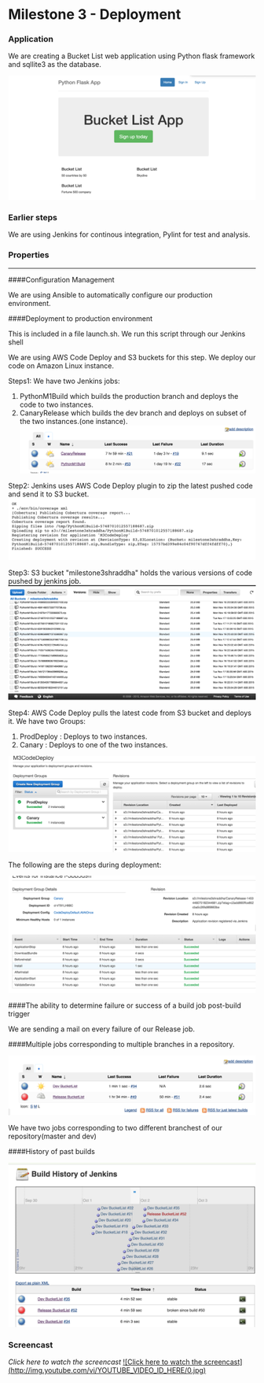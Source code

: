 Milestone 3 - Deployment
===========

### Application

We are creating a Bucket List web application using Python flask framework and sqllite3 as the database.

![](https://github.com/Shraddha512/MS1/blob/master/images/Screen%20Shot%202015-10-01%20at%2010.26.07%20PM.png)

### Earlier steps

We are using Jenkins for continous integration, Pylint for test and analysis.


### Properties
---

####Configuration Management

We are using Ansible to automatically configure our production environment.

####Deployment to production environment

This is included in a file launch.sh. We run this script through our Jenkins shell

We are using AWS Code Deploy and S3 buckets for this step. We deploy our code on Amazon Linux instance.

Steps1: We have two Jenkins jobs: 
1. PythonM1Build which builds the production branch and deploys the code to two instances.
2. CanaryRelease which builds the dev branch and deploys on subset of the two instances.(one instance).
![Jenkins jobs](https://github.com/Shraddha512/M3-Deployment/blob/master/images/jenkins%20jobs.png)

Step2: Jenkins uses AWS Code Deploy plugin to zip the latest pushed code and send it to S3 bucket.
![Console output of Jenkins job](https://github.com/Shraddha512/M3-Deployment/blob/master/images/zipping%20console.png)

Step3: S3 bucket "milestone3shraddha" holds the various versions of code pushed by jenkins job.
![S3 bucket](https://github.com/Shraddha512/M3-Deployment/blob/master/images/s3bucket.png)

Step4: AWS Code Deploy pulls the latest code from S3 bucket and deploys it. We have two Groups:
1. ProdDeploy : Deploys to two instances.
2. Canary : Deploys to one of the two instances. 

![AWS Code Deploy](https://github.com/Shraddha512/M3-Deployment/blob/master/images/deploymentapp.png)

The following are the steps during deployment:

![AWS Code Deploy Events](https://github.com/Shraddha512/M3-Deployment/blob/master/images/deployevents.png)



####The ability to determine failure or success of a build job post-build trigger

We are sending a mail on every failure of our Release job.

####Multiple jobs corresponding to multiple branches in a repository.

![](https://github.com/Shraddha512/MS1/blob/master/images/Screen%20Shot%202015-10-01%20at%2010.13.39%20PM.png)

We have two jobs corresponding to two different branchest of our repository(master and dev)

####History of past builds

![Jenkins build history page to track logs](https://github.com/Shraddha512/MS1/blob/master/images/Screen%20Shot%202015-10-01%20at%2010.18.34%20PM.png)


<h3>Screencast </h3>

<i>Click here to watch the screencast </i>
[![Click here to watch the screencast] (http://img.youtube.com/vi/YOUTUBE_VIDEO_ID_HERE/0.jpg)](https://youtu.be/4CTNIQw-mHg)
